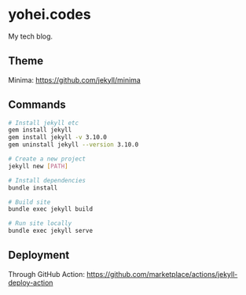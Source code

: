 # yohei.codes

My tech blog.

## Theme

Minima: https://github.com/jekyll/minima

## Commands

```sh
# Install jekyll etc
gem install jekyll
gem install jekyll -v 3.10.0
gem uninstall jekyll --version 3.10.0

# Create a new project
jekyll new [PATH]

# Install dependencies
bundle install

# Build site
bundle exec jekyll build

# Run site locally
bundle exec jekyll serve
```

## Deployment

Through GitHub Action: https://github.com/marketplace/actions/jekyll-deploy-action